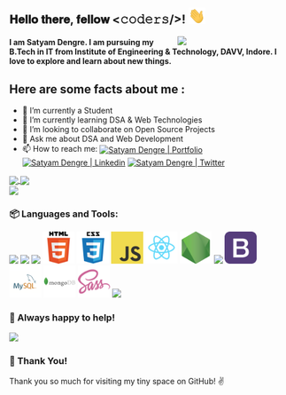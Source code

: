 <h2> 𝐇𝐞𝐥𝐥𝐨 𝐭𝐡𝐞𝐫𝐞, 𝐟𝐞𝐥𝐥𝐨𝐰 <𝚌𝚘𝚍𝚎𝚛𝚜/>! <img src="https://raw.githubusercontent.com/ABSphreak/ABSphreak/master/gifs/Hi.gif" width="30px"></h2>

<img align='right' src='https://user-images.githubusercontent.com/5713670/87202985-820dcb80-c2b6-11ea-9f56-7ec461c497c3.gif' width='200"'>

<p align="center">

  
</p>

#### I am Satyam Dengre. I am pursuing my B.Tech in IT from Institute of Engineering & Technology, DAVV, Indore. I love to explore and learn about new things.


## Here are some facts about me :

- 🔭 I’m currently a Student
- 🌱 I’m currently learning DSA & Web Technologies
- 👯 I’m looking to collaborate on Open Source Projects
- 🤔 Ask me about DSA and Web Development
- 📫 How to reach me: <a href="https://satyampgt4.github.io/portfolio/"><img align="center" alt="Satyam Dengre | Portfolio" width="45px" src="https://github.com/TheDudeThatCode/TheDudeThatCode/blob/master/Assets/Developer.gif" /></a>    <a href="https://www.linkedin.com/in/satyam-dengre-882862190/"><img align="center" alt="Satyam Dengre | Linkedin" width="35px" src="https://github.com/TheDudeThatCode/TheDudeThatCode/blob/master/Assets/Linkedin.svg" /></a>    <a href="https://twitter.com/sat_yam_d"><img align="center" alt="Satyam Dengre | Twitter" width="35px" src="https://github.com/TheDudeThatCode/TheDudeThatCode/blob/master/Assets/Twitter.svg" /></a>
 
<a href="https://github.com/satyampgt4">
  <img align="center" src="https://github-readme-stats.vercel.app/api/top-langs/?username=satyampgt4&theme=onedark&layout=compact"  height ="175px"  />
</a>

<a href="https://github.com/satyampgt4">
  <img align="center" src="https://github-readme-streak-stats.herokuapp.com/?user=satyampgt4&theme=onedark&show_icons=true" height ="175px" />
</a>
<br/>
<a href="https://github.com/satyampgt4">
  <img align="center" src="https://github-readme-stats.vercel.app/api?username=satyampgt4&theme=onedark&show_icons=true" />
</a>
 
### 📦 Languages and Tools: 
<code><img src="https://img.icons8.com/color/58/000000/git.png"/></code>
<code><img src="https://img.icons8.com/color/58/000000/c-plus-plus-logo.png"/></code>
<code><img src="https://img.icons8.com/color/58/000000/java-coffee-cup-logo--v1.png"/></code>
<code><img height="58" src="https://raw.githubusercontent.com/github/explore/80688e429a7d4ef2fca1e82350fe8e3517d3494d/topics/html/html.png"></code>
<code><img height="58" src="https://raw.githubusercontent.com/github/explore/80688e429a7d4ef2fca1e82350fe8e3517d3494d/topics/css/css.png"></code>
<code><img height="58" src="https://raw.githubusercontent.com/github/explore/80688e429a7d4ef2fca1e82350fe8e3517d3494d/topics/javascript/javascript.png"></code>
<code><img height="58" src="https://raw.githubusercontent.com/github/explore/80688e429a7d4ef2fca1e82350fe8e3517d3494d/topics/react/react.png"></code>
<code><img height="58" src="https://raw.githubusercontent.com/github/explore/80688e429a7d4ef2fca1e82350fe8e3517d3494d/topics/nodejs/nodejs.png"></code>
<code><img height="58" src="https://encrypted-tbn0.gstatic.com/images?q=tbn:ANd9GcQprYdebuGjpDHnU5L4QZOI5ZrqyWmHIRjSBdq5ABi5Z_gcdnP_AgRtLEAsdwuokyhCGtU&usqp=CAU"></code>
<code><img height="58" src="https://raw.githubusercontent.com/github/explore/80688e429a7d4ef2fca1e82350fe8e3517d3494d/topics/bootstrap/bootstrap.png"></code>
<code><img height="58" src="https://raw.githubusercontent.com/github/explore/80688e429a7d4ef2fca1e82350fe8e3517d3494d/topics/mysql/mysql.png"></code>
<code><img height="58" src="https://raw.githubusercontent.com/github/explore/5c058a388828bb5fde0bcafd4bc867b5bb3f26f3/topics/mongodb/mongodb.png"></code>
<code><img height="58" src="https://raw.githubusercontent.com/github/explore/80688e429a7d4ef2fca1e82350fe8e3517d3494d/topics/sass/sass.png"></code>
<code><img src="https://img.icons8.com/color/58/000000/firebase.png"/></code>




### :handshake: Always happy to help!
 ![](https://komarev.com/ghpvc/?username=satyampgt4&color=blueviolet)

### :hugs: Thank You!
Thank you so much for visiting my tiny space on GitHub! :v: 
